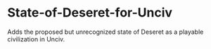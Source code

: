 # State-of-Deseret-for-Unciv
Adds the proposed but unrecognized state of Deseret as a playable civilization in Unciv.
